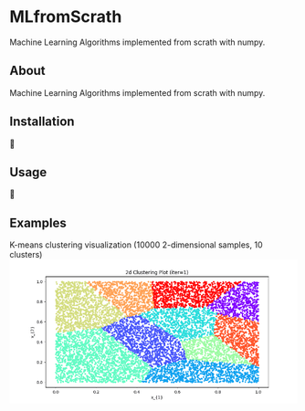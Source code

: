 # MLfromScrath
Machine Learning Algorithms implemented from scrath with numpy.

## About
Machine Learning Algorithms implemented from scrath with numpy.

## Installation
:construction:

## Usage
:construction:

## Examples
K-means clustering visualization (10000 2-dimensional samples, 10 clusters)
![examples](files_readme/kmeans.gif)
